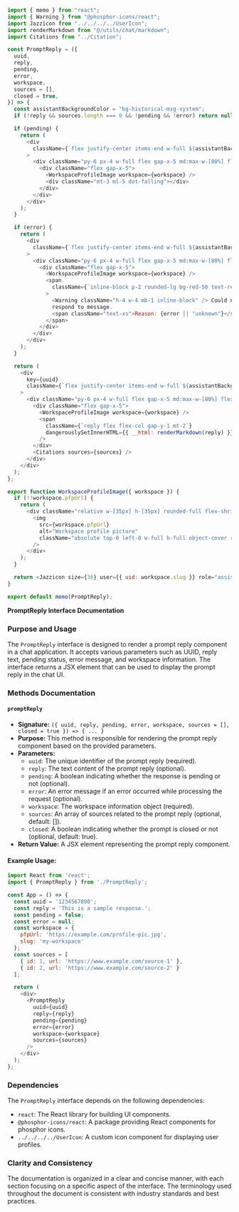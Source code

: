 ```javascript
import { memo } from "react";
import { Warning } from "@phosphor-icons/react";
import Jazzicon from "../../../../UserIcon";
import renderMarkdown from "@/utils/chat/markdown";
import Citations from "../Citation";

const PromptReply = ({
  uuid,
  reply,
  pending,
  error,
  workspace,
  sources = [],
  closed = true,
}) => {
  const assistantBackgroundColor = "bg-historical-msg-system";
  if (!reply && sources.length === 0 && !pending && !error) return null;

  if (pending) {
    return (
      <div
        className={`flex justify-center items-end w-full ${assistantBackgroundColor}`}
      >
        <div className="py-6 px-4 w-full flex gap-x-5 md:max-w-[80%] flex-col">
          <div className="flex gap-x-5">
            <WorkspaceProfileImage workspace={workspace} />
            <div className="mt-3 ml-5 dot-falling"></div>
          </div>
        </div>
      </div>
    );
  }

  if (error) {
    return (
      <div
        className={`flex justify-center items-end w-full ${assistantBackgroundColor}`}
      >
        <div className="py-6 px-4 w-full flex gap-x-5 md:max-w-[80%] flex-col">
          <div className="flex gap-x-5">
            <WorkspaceProfileImage workspace={workspace} />
            <span
              className={`inline-block p-2 rounded-lg bg-red-50 text-red-500`}
            >
              <Warning className="h-4 w-4 mb-1 inline-block" /> Could not
              respond to message.
              <span className="text-xs">Reason: {error || "unknown"}</span>
            </span>
          </div>
        </div>
      </div>
    );
  }

  return (
    <div
      key={uuid}
      className={`flex justify-center items-end w-full ${assistantBackgroundColor}`}
    >
      <div className="py-6 px-4 w-full flex gap-x-5 md:max-w-[80%] flex-col">
        <div className="flex gap-x-5">
          <WorkspaceProfileImage workspace={workspace} />
          <span
            className={`reply flex flex-col gap-y-1 mt-2`}
            dangerouslySetInnerHTML={{ __html: renderMarkdown(reply) }}
          />
        </div>
        <Citations sources={sources} />
      </div>
    </div>
  );
};

export function WorkspaceProfileImage({ workspace }) {
  if (!!workspace.pfpUrl) {
    return (
      <div className="relative w-[35px] h-[35px] rounded-full flex-shrink-0 overflow-hidden">
        <img
          src={workspace.pfpUrl}
          alt="Workspace profile picture"
          className="absolute top-0 left-0 w-full h-full object-cover rounded-full bg-white"
        />
      </div>
    );
  }

  return <Jazzicon size={36} user={{ uid: workspace.slug }} role="assistant" />;
}

export default memo(PromptReply);

```
**PromptReply Interface Documentation**

### Purpose and Usage

The `PromptReply` interface is designed to render a prompt reply component in a chat application. It accepts various parameters such as UUID, reply text, pending status, error message, and workspace information. The interface returns a JSX element that can be used to display the prompt reply in the chat UI.

### Methods Documentation

#### `promptReply`

* **Signature:** `({ uuid, reply, pending, error, workspace, sources = [], closed = true }) => { ... }`
* **Purpose:** This method is responsible for rendering the prompt reply component based on the provided parameters.
* **Parameters:**
	+ `uuid`: The unique identifier of the prompt reply (required).
	+ `reply`: The text content of the prompt reply (optional).
	+ `pending`: A boolean indicating whether the response is pending or not (optional).
	+ `error`: An error message if an error occurred while processing the request (optional).
	+ `workspace`: The workspace information object (required).
	+ `sources`: An array of sources related to the prompt reply (optional, default: []).
	+ `closed`: A boolean indicating whether the prompt is closed or not (optional, default: true).
* **Return Value:** A JSX element representing the prompt reply component.

#### Example Usage:

```javascript
import React from 'react';
import { PromptReply } from './PromptReply';

const App = () => {
  const uuid = '1234567890';
  const reply = 'This is a sample response.';
  const pending = false;
  const error = null;
  const workspace = {
    pfpUrl: 'https://example.com/profile-pic.jpg',
    slug: 'my-workspace'
  };
  const sources = [
    { id: 1, url: 'https://www.example.com/source-1' },
    { id: 2, url: 'https://www.example.com/source-2' }
  ];

  return (
    <div>
      <PromptReply
        uuid={uuid}
        reply={reply}
        pending={pending}
        error={error}
        workspace={workspace}
        sources={sources}
      />
    </div>
  );
};
```

### Dependencies

The `PromptReply` interface depends on the following dependencies:

* `react`: The React library for building UI components.
* `@phosphor-icons/react`: A package providing React components for phosphor icons.
* `../../../../UserIcon`: A custom icon component for displaying user profiles.

### Clarity and Consistency

The documentation is organized in a clear and concise manner, with each section focusing on a specific aspect of the interface. The terminology used throughout the document is consistent with industry standards and best practices.